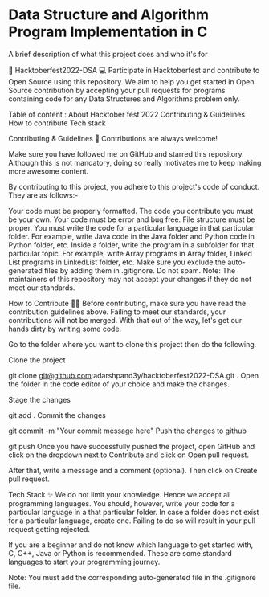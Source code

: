 
# Data Structure and Algorithm Program Implementation in C 

A brief description of what this project does and who it's for

🎃 Hacktoberfest2022-DSA 💻
Participate in Hacktoberfest and contribute to Open Source using this repository. We aim to help you get started in Open Source contribution by accepting your pull requests for programs containing code for any Data Structures and Algorithms problem only.

Table of content :
About Hacktober fest 2022
Contributing & Guidelines
How to contribute
Tech stack

Contributing & Guidelines 👀
Contributions are always welcome!

Make sure you have followed me on GitHub and starred this repository. Although this is not mandatory, doing so really motivates me to keep making more awesome content.

By contributing to this project, you adhere to this project's code of conduct. They are as follows:-

Your code must be properly formatted.
The code you contribute you must be your own.
Your code must be error and bug free.
File structure must be proper. You must write the code for a particular language in that particular folder. For example, write Java code in the Java folder and Python code in Python folder, etc.
Inside a folder, write the program in a subfolder for that particular topic. For example, write Array programs in Array folder, Linked List programs in LinkedList folder, etc.
Make sure you exclude the auto-generated files by adding them in .gitignore.
Do not spam.
Note: The maintainers of this repository may not accept your changes if they do not meet our standards.

How to Contribute 👨‍💻
Before contributing, make sure you have read the contribution guidelines above. Failing to meet our standards, your contributions will not be merged. With that out of the way, let's get our hands dirty by writing some code.

Go to the folder where you want to clone this project then do the following.

Clone the project

  git clone git@github.com:adarshpand3y/hacktoberfest2022-DSA.git .
Open the folder in the code editor of your choice and make the changes.

Stage the changes

  git add .
Commit the changes

  git commit -m "Your commit message here"
Push the changes to github

  git push
Once you have successfully pushed the project, open GitHub and click on the dropdown next to Contribute and click on Open pull request.

After that, write a message and a comment (optional). Then click on Create pull request.

Tech Stack ✨
We do not limit your knowledge. Hence we accept all programming languages. You should, however, write your code for a particular language in a that particular folder. In case a folder does not exist for a particular language, create one. Failing to do so will result in your pull request getting rejected.

If you are a beginner and do not know which language to get started with, C, C++, Java or Python is recommended. These are some standard languages to start your programming journey.

Note: You must add the corresponding auto-generated file in the .gitignore file.

